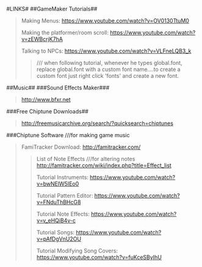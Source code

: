 #LINKS#
##GameMaker Tutorials##
> Making Menus: https://www.youtube.com/watch?v=OV0130TtuM0
>
> Making the platformer/room scroll: https://www.youtube.com/watch?v=zEWBcrjK7hA
>
> Talking to NPCs: https://www.youtube.com/watch?v=VLFneLQB3_k
>> /// when following tutorial, whenever he types global.font, replace global.font with a custom font name....to create a custom font just right click 'fonts' and create a new font.

##Music##
###Sound Effects Maker###
> http://www.bfxr.net
>
###Free Chiptune Downloads##
> http://freemusicarchive.org/search/?quicksearch=chiptunes
>

###Chiptune Software ///for making game music
> FamiTracker Download: http://famitracker.com/
>> List of Note Effects ///for altering notes http://famitracker.com/wiki/index.php?title=Effect_list
>>
>> Tutorial Instruments: https://www.youtube.com/watch?v=bwNElW5IEo0
>>
>> Tutorial Pattern Editor: https://www.youtube.com/watch?v=FNduThBHcG8
>>
>> Tutorial Note Effects: https://www.youtube.com/watch?v=v_eHQiB4v-c
>>
>> Tutorial Songs: https://www.youtube.com/watch?v=pAfDgVnU2OU
>>
>> Tutorial Modifying Song Covers: https://www.youtube.com/watch?v=fuKceSByIhU
